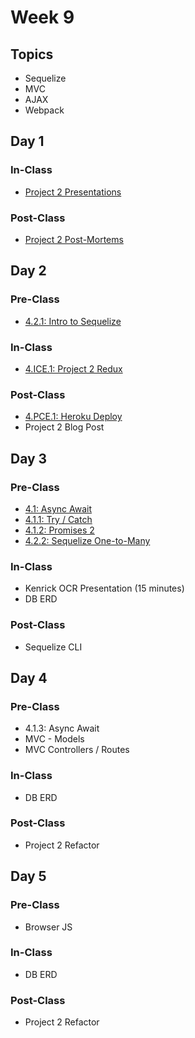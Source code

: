 # Week 9

## Topics

* Sequelize
* MVC
* AJAX
* Webpack

## Day 1

### In-Class

* [Project 2 Presentations](../../course-logistics/course-methodology.md#project-presentations)

### Post-Class

* [Project 2 Post-Mortems](../../projects/project-2-server-side-app.md#project-timeline)

## Day 2

### Pre-Class

* [4.2.1: Intro to Sequelize](../../4-back-end-structure/4.2-sequelize/4.2.1-intro-to-sequelize.md)

### In-Class

* [4.ICE.1: Project 2 Redux](../../4-back-end-structure/4.ice-in-class-exercises/4.ice.1-project-2-redux.md)

### Post-Class

* [4.PCE.1: Heroku Deploy](../../4-back-end-structure/4.pce-post-class-exercises/4.pce.1-heroku-deploy.md)
* Project 2 Blog Post

## Day 3

### Pre-Class

* [4.1: Async Await](../../4-back-end-structure/4.1-async-await/)
* [4.1.1: Try / Catch](../../4-back-end-structure/4.1-async-await/4.1.1-try-catch.md)
* [4.1.2: Promises 2](../../4-back-end-structure/4.1-async-await/4.1.2-promises-2.md)
* [4.2.2: Sequelize One-to-Many](../../4-back-end-structure/4.2-sequelize/4.2.2-sequelize-one-many.md)

### In-Class

* Kenrick OCR Presentation \(15 minutes\)
* DB ERD

### Post-Class

* Sequelize CLI

## Day 4

### Pre-Class

* 4.1.3: Async Await
* MVC - Models
* MVC Controllers / Routes

### In-Class

* DB ERD

### Post-Class

* Project 2 Refactor

## Day 5

### Pre-Class

* Browser JS

### In-Class

* DB ERD

### Post-Class

* Project 2 Refactor

